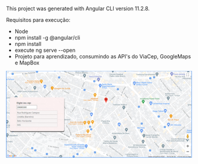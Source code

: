 This project was generated with Angular CLI version 11.2.8.

Requisitos para execução:

- Node
- npm install -g @angular/cli
- npm install
- execute ng serve --open
- Projeto para aprendizado, consumindo as API's do ViaCep, GoogleMaps e MapBox

<img src="https://github.com/viinioliveira/source_icons/blob/main/buscacep%20v2.PNG">
